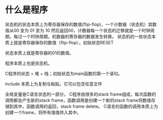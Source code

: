 # 什么是程序

状态机的状态本质上为寄存器保存的数值(flip-flop)，一个计数器（状态机）其数值从00 变为 01 变为 10 然后返回00，计数器每一个状态的迁移就是一个时钟周期。每过一个时钟周期，机数器的寄存器的数据发生转换。
状态机的一些状态本质上就是寄存器保存的数值（flip-flop），初始状态RESET

状态本质上就是寄存器的01的数值。

程序本质上也是状态机。

C程序的状态 = 堆 + 栈；初始状态为main函数的第一个语句。

include 本质上为复制与粘贴，它可以包含任意文件

全局变量是C语言状态的一部分，
C程序由很多的stack frame组成，每次函数的调用都会产生新的stack frame，函数调用是创建一个新的stack frame将数值存储到其中，函数调用的返回，stack frame delete。
C语言的函数的调用本质上为创建一个frame，将所有值值传入其中。
